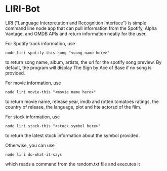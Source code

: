 # LIRI-Bot
LIRI ("Language Interpretation and Recognition Interface") is simple command line node app that can pull information from the Spotify, Alpha Vantage, and OMDB APIs and return information neatly for the user.

For Spotify track information, use
```
node liri spotify-this-song "<song name here>"
```
to return song name, album, artists, the url for the spotify song preview. By default, the program will display The Sign by Ace of Base if no song is provided.

For movie information, use
```
node liri movie-this "<movie name here>"
```
to return movie name, release year, imdb and rotten tomatoes ratings, the country of release, the language, plot and hte actorsd of the film. 


For stock information, use
```
node liri stock-this "<stock symbol here>"
```
to return the latest stock information about the symbol provided.

Otherwise, you can use
```
node liri do-what-it-says
```
which reads a command from the random.txt file and executes it

